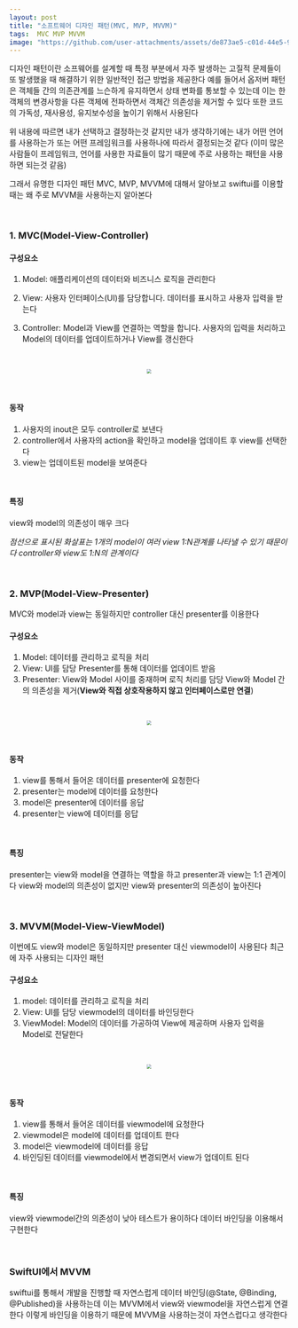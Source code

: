 ```yaml
---
layout: post
title: "소프트웨어 디자인 패턴(MVC, MVP, MVVM)"
tags:  MVC MVP MVVM
image: "https://github.com/user-attachments/assets/de873ae5-c01d-44e5-92a9-9d13dc3a8676"
---
```


디자인 패턴이란 소프웨어를 설계할 때 특정 부분에서 자주 발생하는 고질적 문제들이 또 발생했을 때 해결하기 위한 일반적인 접근 방법을 제공한다 예를 들어서 옵저버 패턴은 객체들 간의 의존관계를 느슨하게 유지하면서 상태 변화를 통보할 수 있는데 이는 한 객체의 변경사항을 다른 객체에 전파하면서 객체간 의존성을 제거할 수 있다 또한 코드의 가독성, 재사용성, 유지보수성을 높이기 위해서 사용된다

위 내용에 따르면 내가 선택하고 결정하는것 같지만 내가 생각하기에는 내가 어떤 언어를 사용하는가 또는 어떤 프레임워크를 사용하나에 따라서 결정되는것 같다 (이미 많은 사람들이 프레임워크, 언어를 사용한 자료들이 많기 때문에 주로 사용하는 패턴을 사용하면 되는것 같음)

그래서 유명한 디자인 패턴 MVC, MVP, MVVM에 대해서 알아보고 swiftui를 이용할 때는 왜 주로 MVVM을 사용하는지 알아본다

&nbsp;

### 1. MVC(Model-View-Controller)

#### 구성요소

1. Model: 애플리케이션의 데이터와 비즈니스 로직을 관리한다

2. View: 사용자 인터페이스(UI)를 담당합니다. 데이터를 표시하고 사용자 입력을 받는다

3. Controller: Model과 View를 연결하는 역할을 합니다. 사용자의 입력을 처리하고 Model의 데이터를 업데이트하거나 View를 갱신한다&nbsp;

&nbsp;

<center>
<img src="https://github.com/user-attachments/assets/de873ae5-c01d-44e5-92a9-9d13dc3a8676" style="zoom:50%;">
</center>

&nbsp;

#### 동작

1. 사용자의 inout은 모두 controller로 보낸다
2. controller에서 사용자의 action을 확인하고 model을 업데이트 후 view를 선택한다
3. view는 업데이트된 model을 보여준다

&nbsp;

#### 특징

 view와 model의  의존성이 매우 크다

*점선으로 표시된 화살표는 1개의 model이 여러  view 1:N관계를 나타낼 수 있기 때문이다 controller와 view도 1:N의 관계이다*

&nbsp;

### 2. MVP(Model-View-Presenter)

MVC와 model과 view는 동일하지만 controller 대신 presenter를 이용한다

#### 구성요소

1. Model: 데이터를 관리하고 로직을 처리
2. View: UI를 담당 Presenter를 통해 데이터를 업데이트 받음
3. Presenter: View와 Model 사이를 중재하며 로직 처리를 담당 View와 Model 간의 의존성을 제거(**View와 직접 상호작용하지 않고 인터페이스로만 연결**)

&nbsp;

<center>
<img src="https://github.com/user-attachments/assets/a719c70e-6af0-4c75-bc5d-9bac66ba15a5" style="zoom:50%;">
</center>

&nbsp;

#### 동작

1. view를 통해서 들어온 데이터를 presenter에 요청한다
2. presenter는 model에 데이터를 요청한다
3. model은 presenter에 데이터를 응답
4. presenter는 view에 데이터를 응답

&nbsp;

#### 특징

presenter는 view와 model을 연결하는 역할을 하고 presenter과 view는 1:1 관계이다 view와 model의 의존성이 없지만 view와 presenter의 의존성이 높아진다

&nbsp;

### 3. MVVM(Model-View-ViewModel)

이번에도 view와 model은 동일하지만 presenter 대신 viewmodel이 사용된다 최근에 자주 사용되는 디자인 패턴

#### 구성요소

1. model: 데이터를 관리하고 로직을 처리
2. View: UI를 담당 viewmodel의 데이터를 바인딩한다
3. ViewModel: Model의 데이터를 가공하여 View에 제공하며 사용자 입력을 Model로 전달한다

&nbsp;

<center>
<img src="https://github.com/user-attachments/assets/7f7ce62b-bdb2-4b7c-aa45-acd87d5b7078" style="zoom:50%;">
</center>

&nbsp;

#### 동작

1. view를 통해서 들어온 데이터를 viewmodel에 요청한다
2. viewmodel은 model에 데이터를 업데이트 한다
3. model은 viewmodel에 데이터를 응답
4. 바인딩된 데이터를 viewmodel에서 변경되면서 view가 업데이트 된다

&nbsp;

#### 특징

view와 viewmodel간의 의존성이 낮아 테스트가 용이하다 데이터 바인딩을 이용해서 구현한다

&nbsp;

### SwiftUI에서 MVVM

swiftui를 통해서 개발을 진행할 때 자연스럽게 데이터 바인딩(@State, @Binding, @Published)을 사용하는데 이는 MVVM에서 view와 viewmodel을 자연스럽게 연결한다 이렇게 바인딩을 이용하기 때문에 MVVM을 사용하는것이 자연스럽다고 생각한다
